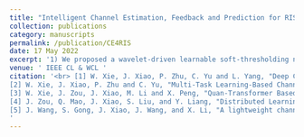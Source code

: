 ```yaml
---
title: "Intelligent Channel Estimation, Feedback and Prediction for RIS Systems"
collection: publications
category: manuscripts
permalink: /publication/CE4RIS
date: 17 May 2022
excerpt: '1) We proposed a wavelet-driven learnable soft-thresholding network architecture to joint estimate the direct channel and cascaded channel in RIS systems at the same coherence time by learning the feature of shared pilots. 2) We proposed a deep compressed sensing framework to reduce the pilot overhead of cascaded channel estimation for RIS-aided Massive MIMO communication system. 3) We proposed a  Transformer empowered quantized sample framework for CSI compression and reconstruction in FDD RIS systems. 4) We proposed a distributed learning-based joint channel estimation and feedback scheme for RIS-aided multi-user systems. 5) We proposed a linear network architecture to realize the channel prediction for RIS assisted UAV-LEO Communications. '
venue: ' IEEE CL & WCL '
citation: '<br> [1] W. Xie, J. Xiao, P. Zhu, C. Yu and L. Yang, "Deep Compressed Sensing-Based Cascaded Channel Estimation for RIS-Aided Communication Systems," in IEEE Wireless Communications Letters, vol. 11, no. 4, pp. 846-850, April 2022.[<a href="https://JianXiao-24.github.io/files/Deep_Compressed_Sensing-Based_Cascaded_Channel_Estimation_for_RIS-Aided_Communication_Systems.pdf"> Paper</a>] <br>
[2] W. Xie, J. Xiao, P. Zhu and C. Yu, "Multi-Task Learning-Based Channel Estimation for RIS Assisted Multi-User Communication Systems," in IEEE Communications Letters, vol. 26, no. 3, pp. 577-581, March 2022.[<a href="https://JianXiao-24.github.io/files/Multi-Task_Learning-Based_Channel_Estimation_for_RIS_Assisted_Multi-User_Communication_Systems.pdf"> Paper</a>] <br>
[3] W. Xie, J. Zou, J. Xiao, M. Li and X. Peng, "Quan-Transformer Based Channel Feedback for RIS-Aided Wireless Communication Systems," in IEEE Comzomunications Letters, vol. 26, no. 11, pp. 2631-2635, Nov. 2022.[<a href="https://jianxiao-24.github.io/files/Quan-Transformer_Based_Channel_Feedback_for_RIS-Aided_Wireless_Communication_Systems.pdf"> Paper</a>]<br>
[4] J. Zou, Q. Mao, J. Xiao, S. Liu, and Y. Liang, "Distributed Learning-Based Channel Estimation and Feedback for RIS-Aided Massive MIMO Systems," IEEE Wireless Communications Letters, DOI: 10.1109/LWC.2024.3509612, 2024.<br>
[5] J. Wang, S. Gong, J. Xiao, J. Wang, and X. Li, "A lightweight channel prediction network for UAV-LEO Satellite Communications," IEEE Wireless Communications Letters, DOI: 10.1109/LWC.2024.3489677, 2024.
'
---
```




